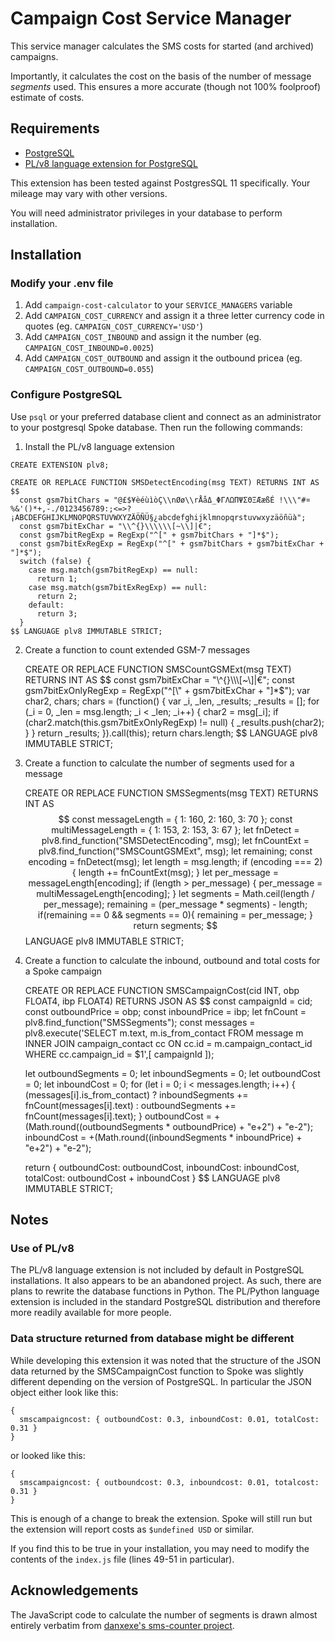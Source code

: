 # Campaign Cost Service Manager

This service manager calculates the SMS costs for started (and archived) campaigns.

Importantly, it calculates the cost on the basis of the number of message
_segments_ used. This ensures a more accurate (though not 100% foolproof) estimate
of costs.

## Requirements

- [PostgreSQL](https://www.postgresql.org/)
- [PL/v8 language extension for PostgreSQL](https://plv8.github.io/)

This extension has been tested against PostgresSQL 11 specifically.
Your mileage may vary with other versions.

You will need administrator privileges in your database to perform installation.

## Installation

### Modify your .env file

1. Add `campaign-cost-calculator` to your `SERVICE_MANAGERS` variable
2. Add `CAMPAIGN_COST_CURRENCY` and assign it a three letter currency code in quotes (eg. `CAMPAIGN_COST_CURRENCY='USD'`)
3. Add `CAMPAIGN_COST_INBOUND` and assign it the number (eg. `CAMPAIGN_COST_INBOUND=0.0025`)
4. Add `CAMPAIGN_COST_OUTBOUND` and assign it the outbound pricea (eg. `CAMPAIGN_COST_OUTBOUND=0.055`) 

### Configure PostgreSQL

Use `psql` or your preferred database client and connect as an administrator
to your postgresql Spoke database. Then run the following commands:

1. Install the PL/v8 language extension

`CREATE EXTENSION plv8;`

    CREATE OR REPLACE FUNCTION SMSDetectEncoding(msg TEXT) RETURNS INT AS $$
      const gsm7bitChars = "@£$¥èéùìòÇ\\nØø\\rÅåΔ_ΦΓΛΩΠΨΣΘΞÆæßÉ !\\\"#¤%&'()*+,-./0123456789:;<=>?¡ABCDEFGHIJKLMNOPQRSTUVWXYZÄÖÑÜ§¿abcdefghijklmnopqrstuvwxyzäöñüà";
      const gsm7bitExChar = "\\^{}\\\\\\[~\\]|€";
      const gsm7bitRegExp = RegExp("^[" + gsm7bitChars + "]*$");
      const gsm7bitExRegExp = RegExp("^[" + gsm7bitChars + gsm7bitExChar + "]*$");
      switch (false) {
        case msg.match(gsm7bitRegExp) == null:
          return 1;
        case msg.match(gsm7bitExRegExp) == null:
          return 2;
        default:
          return 3;
      }
    $$ LANGUAGE plv8 IMMUTABLE STRICT;

2. Create a function to count extended GSM-7 messages

    CREATE OR REPLACE FUNCTION SMSCountGSMExt(msg TEXT) RETURNS INT AS $$
      const gsm7bitExChar = "\\^{}\\\\\\[~\\]|€";
      const gsm7bitExOnlyRegExp = RegExp("^[\\" + gsm7bitExChar + "]*$");
      var char2, chars;
      chars = (function() {
        var _i, _len, _results;
        _results = [];
        for (_i = 0, _len = msg.length; _i < _len; _i++) {
          char2 = msg[_i];
          if (char2.match(this.gsm7bitExOnlyRegExp) != null) {
            _results.push(char2);
          }
        }
        return _results;
      }).call(this);
      return chars.length;
    $$ LANGUAGE plv8 IMMUTABLE STRICT;

3. Create a function to calculate the number of segments used for a message

    CREATE OR REPLACE FUNCTION SMSSegments(msg TEXT) RETURNS INT AS $$
      const messageLength = {
        1: 160,
        2: 160,
        3: 70
      };
      const multiMessageLength = {
        1: 153,
        2: 153,
        3: 67
      };
      let fnDetect = plv8.find_function("SMSDetectEncoding", msg);
      let fnCountExt = plv8.find_function("SMSCountGSMExt", msg);
      let remaining;
      const encoding = fnDetect(msg);
      let length = msg.length;
      if (encoding === 2) {
        length += fnCountExt(msg);
      }
      let per_message = messageLength[encoding];
      if (length > per_message) {
        per_message = multiMessageLength[encoding];
      }
      let segments = Math.ceil(length / per_message);
      remaining = (per_message * segments) - length;
      if(remaining == 0 && segments == 0){
        remaining = per_message;
      }
      return segments;
    $$ LANGUAGE plv8 IMMUTABLE STRICT;

4. Create a function to calculate the inbound, outbound and total costs for a Spoke campaign

    CREATE OR REPLACE FUNCTION SMSCampaignCost(cid INT, obp FLOAT4, ibp FLOAT4) RETURNS JSON AS $$
      const campaignId = cid;
      const outboundPrice = obp;
      const inboundPrice = ibp;
      let fnCount = plv8.find_function("SMSSegments");
      const messages = plv8.execute('SELECT m.text, m.is_from_contact FROM message m INNER JOIN campaign_contact cc ON cc.id = m.campaign_contact_id WHERE cc.campaign_id = $1',[ campaignId ]);
    
      let outboundSegments = 0;
      let inboundSegments = 0;
      let outboundCost = 0;
      let inboundCost = 0;
      for (let i = 0; i < messages.length; i++) {
        (messages[i].is_from_contact)
        ? inboundSegments += fnCount(messages[i].text)
        : outboundSegments += fnCount(messages[i].text);
      }
      outboundCost = +(Math.round((outboundSegments * outboundPrice) + "e+2") + "e-2");
      inboundCost = +(Math.round((inboundSegments * inboundPrice) + "e+2") + "e-2");
    
      return {
        outboundCost: outboundCost,
        inboundCost: inboundCost,
        totalCost: outboundCost + inboundCost
      }
    $$ LANGUAGE plv8 IMMUTABLE STRICT;

## Notes

### Use of PL/v8

The PL/v8 language extension is not included by default in PostgreSQL installations.
It also appears to be an abandoned project. As such, there are plans to rewrite
the database functions in Python. The PL/Python language extension is included in
the standard PostgreSQL distribution and therefore more readily available for more
people.

### Data structure returned from database might be different

While developing this extension it was noted that the structure of the JSON data
returned by the SMSCampaignCost function to Spoke was slightly different depending
on the version of PostgreSQL. In particular the JSON object either look like this:

    {
      smscampaigncost: { outboundCost: 0.3, inboundCost: 0.01, totalCost: 0.31 }
    }

or looked like this:

    {
      smscampaigncost: { outboundcost: 0.3, inboundcost: 0.01, totalcost: 0.31 }
    }

This is enough of a change to break the extension. Spoke will still run but
the extension will report costs as `$undefined USD` or similar.

If you find this to be true in your installation, you may need to modify the contents
of the `index.js` file (lines 49-51 in particular).

## Acknowledgements

The JavaScript code to calculate the number of segments is drawn almost entirely
verbatim from [danxexe's sms-counter project](https://github.com/danxexe/sms-counter).

